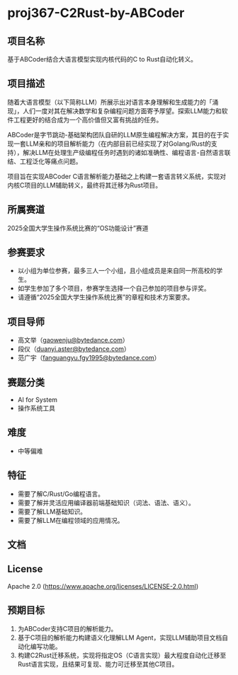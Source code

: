 # proj367-C2Rust-by-ABCoder
## 项目名称
基于ABCoder结合大语言模型实现内核代码的C to Rust自动化转义。

## 项目描述
随着大语言模型（以下简称LLM）所展示出对语言本身理解和生成能力的「涌现」，人们一度对其在解决数学和复杂编程问题方面寄予厚望。探索LLM能力和软件工程更好的结合成为一个高价值但又富有挑战的任务。

ABCoder是字节跳动-基础架构团队自研的LLM原生编程解决方案，其目的在于实现一套LLM亲和的项目解析能力（在内部目前已经实现了对Golang/Rust的支持），解决LLM在处理生产级编程任务时遇到的诸如准确性、编程语言-自然语言联结、工程泛化等痛点问题。

项目旨在实现ABCoder C语言解析能力基础之上构建一套语言转义系统，实现对内核C项目的LLM辅助转义，最终将其迁移为Rust项目。

## 所属赛道
2025全国大学生操作系统比赛的“OS功能设计”赛道

## 参赛要求
- 以小组为单位参赛，最多三人一个小组，且小组成员是来自同一所高校的学生。
- 如学生参加了多个项目，参赛学生选择一个自己参加的项目参与评奖。
- 请遵循“2025全国大学生操作系统比赛”的章程和技术方案要求。

## 项目导师
- 高文举（gaowenju@bytedance.com）
- 段仪（duanyi.aster@bytedance.com）
- 范广宇（fanguangyu.fgy1995@bytedance.com）

## 赛题分类
- AI for System
- 操作系统工具

## 难度
- 中等偏难

## 特征
- 需要了解C/Rust/Go编程语言。
- 需要了解并灵活应用编译器前端基础知识（词法、语法、语义）。
- 需要了解LLM基础知识。
- 需要了解LLM在编程领域的应用情况。

## 文档


## License
Apache 2.0 (https://www.apache.org/licenses/LICENSE-2.0.html)

## 预期目标
1. 为ABCoder支持C项目的解析能力。
2. 基于C项目的解析能力构建语义化理解LLM Agent，实现LLM辅助项目文档自动化编写功能。
3. 构建C2Rust迁移系统，实现将指定OS（C语言实现）最大程度自动化迁移至Rust语言实现，且结果可复现、能力可迁移至其他C项目。 
